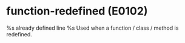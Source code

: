 # function-redefined (E0102)

%s already defined line %s Used when a function / class / method is
redefined.
